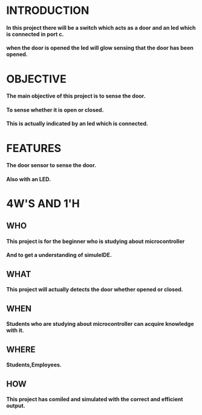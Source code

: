 # INTRODUCTION 
#### In this project there will be a switch which acts as a door and an led which is connected in port c.
#### when the door is opened the led will glow sensing that the door has been opened.


# OBJECTIVE
#### The main objective of this project is to sense the door.
#### To sense whether it is open or closed.
#### This is actually indicated by an led which is connected.


# FEATURES
#### The door sensor to sense the door.
#### Also with an LED.


# 4W'S AND 1'H

## WHO
#### This project is for the beginner who is studying about microcontroller
#### And to get a understanding of simuleIDE.

## WHAT
#### This project will actually detects the door whether opened or closed.

## WHEN
#### Students who are studying about microcontroller can acquire knowledge with it.

## WHERE
#### Students,Employees.

## HOW
#### This project has comiled and simulated with the correct and efficient output.
        
